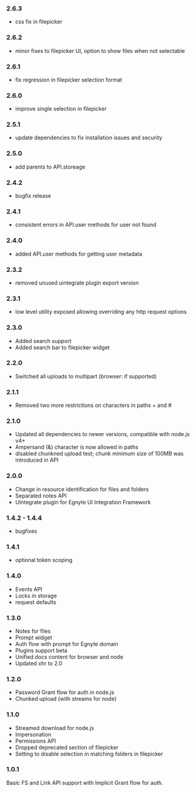 ### 2.6.3
- css fix in filepicker

### 2.6.2
- minor fixes to filepicker UI, option to show files when not selectable

### 2.6.1
- fix regression in filepicker selection format

### 2.6.0
- improve single selection in filepicker

### 2.5.1
- update dependencies to fix installation issues and security

### 2.5.0
- add parents to API.storeage

### 2.4.2
- bugfix release

### 2.4.1
- consistent errors in API.user methods for user not found

### 2.4.0
- added API.user methods for getting user metadata

### 2.3.2
- removed unused uintegrate plugin export version

### 2.3.1
- low level utility exposed allowing overriding any http request options

### 2.3.0
- Added search support
- Added search bar to filepicker widget

### 2.2.0
- Switched all uploads to multipart (browser: if supported)

### 2.1.1
- Removed two more restrictions on characters in paths + and #

### 2.1.0
- Updated all dependencies to newer versions, compatible with node.js v4+
- Ampersand (&) character is now allowed in paths
- disabled chunkned upload test; chunk minimum size of 100MB was introduced in API

### 2.0.0
- Change in resource identification for files and folders
- Separated notes API
- UIntegrate plugin for Egnyte UI Integration Framework

### 1.4.2 - 1.4.4
- bugfixes

### 1.4.1
- optional token scoping

### 1.4.0
- Events API
- Locks in storage
- request defaults

### 1.3.0
- Notes for files
- Prompt widget
- Auth flow with prompt for Egnyte domain
- Plugins support beta
- Unified docs content for browser and node
- Updated xhr to 2.0

### 1.2.0
- Password Grant flow for auth in node.js
- Chunked upload (with streams for node)

### 1.1.0
- Streamed download for node.js
- Impersonation
- Permissions API
- Dropped deprecated section of filepicker
- Setting to disable selection in matching folders in filepicker

### 1.0.1
Basic FS and Link API support with Implicit Grant flow for auth.
